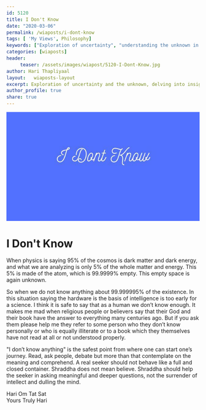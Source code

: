 ```yaml
--- 
id: 5120 
title: I Don't Know
date: "2020-03-06"
permalink: /wiaposts/i-dont-know
tags: [ 'My Views', Philosophy]    
keywords: ["Exploration of uncertainty", "understanding the unknown in philosophy", "poetic insights on not knowing", "philosophy of uncertainty and exploration", "exploring the unknown in philosophical context"]  
categories: [wiaposts] 
header:
     teaser: /assets/images/wiapost/5120-I-Dont-Know.jpg
author: Hari Thapliyaal 
layout:   wiaposts-layout
excerpt: Exploration of uncertainty and the unknown, delving into insights on exploration and not knowing.
author_profile: true 
share: true 
---
```


![I Don't Know](/assets/images/wiapost/5120-I-Dont-Know.jpg)     
   
# I Don't Know   
    
When physics is saying 95% of the cosmos is dark matter and dark energy, and what we are analyzing is only 5% of the whole matter and energy. This 5% is made of the atom, which is 99.9999% empty. This empty space is again unknown.    
    
So when we do not know anything about 99.999995% of the existence. In this situation saying the hardware is the basis of intelligence is too early for a science. I think it is safe to say that as a human we don’t know enough. It makes me mad when religious people or believers say that their God and their book have the answer to everything many centuries ago. But if you ask them please help me they refer to some person who they don’t know personally or who is equally illiterate or to a book which they themselves have not read at all or not understood properly.    
    
"I don’t know anything" is the safest point from where one can start one’s journey. Read, ask people, debate but more than that contemplate on the meaning and comprehend. A real seeker should not behave like a full and closed container. Shraddha does not mean believe. Shraddha should help the seeker in asking meaningful and deeper questions, not the surrender of intellect and dulling the mind.    
    
Hari Om Tat Sat     
Yours Truly Hari    
